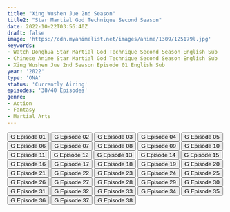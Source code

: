 ```yaml
---
title: "Xing Wushen Jue 2nd Season"
title2: "Star Martial God Technique Second Season"
date: 2022-10-22T03:56:40Z
draft: false
image: 'https://cdn.myanimelist.net/images/anime/1309/125179l.jpg'
keywords:
- Watch Donghua Star Martial God Technique Second Season English Sub
- Chinese Anime Star Martial God Technique Second Season English Sub
- Xing Wushen Jue 2nd Season Episode 01 English Sub
year: '2022'
type: 'ONA'
status: 'Currently Airing'
episodes: '38/40 Episodes'
genre:
- Action
- Fantasy
- Martial Arts
---
```


<div class="d-g gg-5 gtc-r ai-c">
<button onclick="window.open('?gog=xing-wu-shen-jue-2-episode-1','_blank')">G Episode 01</button>
<button onclick="window.open('?gog=xing-wu-shen-jue-2-episode-2','_blank')">G Episode 02</button>
<button onclick="window.open('?gog=xing-wu-shen-jue-2-episode-3','_blank')">G Episode 03</button>
<button onclick="window.open('?gog=xing-wu-shen-jue-2-episode-4','_blank')">G Episode 04</button>
<button onclick="window.open('?gog=xing-wu-shen-jue-2-episode-5','_blank')">G Episode 05</button>
<button onclick="window.open('?gog=xing-wu-shen-jue-2-episode-6','_blank')">G Episode 06</button>
<button onclick="window.open('?gog=xing-wu-shen-jue-2-episode-7','_blank')">G Episode 07</button>
<button onclick="window.open('?gog=xing-wu-shen-jue-2-episode-8','_blank')">G Episode 08</button>
<button onclick="window.open('?gog=xing-wu-shen-jue-2-episode-9','_blank')">G Episode 09</button>
<button onclick="window.open('?gog=xing-wu-shen-jue-2-episode-10','_blank')">G Episode 10</button>
<button onclick="window.open('?gog=xing-wu-shen-jue-2-episode-11','_blank')">G Episode 11</button>
<button onclick="window.open('?gog=xing-wu-shen-jue-2-episode-12','_blank')">G Episode 12</button>
<button onclick="window.open('?gog=xing-wu-shen-jue-2-episode-13','_blank')">G Episode 13</button>
<button onclick="window.open('?gog=xing-wu-shen-jue-2-episode-14','_blank')">G Episode 14</button>
<button onclick="window.open('?gog=xing-wu-shen-jue-2-episode-15','_blank')">G Episode 15</button>
<button onclick="window.open('?gog=xing-wu-shen-jue-2-episode-16','_blank')">G Episode 16</button>
<button onclick="window.open('?gog=xing-wu-shen-jue-2-episode-17','_blank')">G Episode 17</button>
<button onclick="window.open('?gog=xing-wu-shen-jue-2-episode-18','_blank')">G Episode 18</button>
<button onclick="window.open('?gog=xing-wu-shen-jue-2-episode-19','_blank')">G Episode 19</button>
<button onclick="window.open('?gog=xing-wu-shen-jue-2-episode-20','_blank')">G Episode 20</button>
<button onclick="window.open('?gog=xing-wu-shen-jue-2-episode-21','_blank')">G Episode 21</button>
<button onclick="window.open('?gog=xing-wu-shen-jue-2-episode-22','_blank')">G Episode 22</button>
<button onclick="window.open('?gog=xing-wu-shen-jue-2-episode-23','_blank')">G Episode 23</button>
<button onclick="window.open('?gog=xing-wu-shen-jue-2-episode-24','_blank')">G Episode 24</button>
<button onclick="window.open('?gog=xing-wu-shen-jue-2-episode-25','_blank')">G Episode 25</button>
<button onclick="window.open('?gog=xing-wu-shen-jue-2-episode-26','_blank')">G Episode 26</button>
<button onclick="window.open('?gog=xing-wu-shen-jue-2-episode-27','_blank')">G Episode 27</button>
<button onclick="window.open('?gog=xing-wu-shen-jue-2-episode-28','_blank')">G Episode 28</button>
<button onclick="window.open('?gog=xing-wu-shen-jue-2-episode-29','_blank')">G Episode 29</button>
<button onclick="window.open('?gog=xing-wu-shen-jue-2-episode-30','_blank')">G Episode 30</button>
<button onclick="window.open('?gog=xing-wu-shen-jue-2-episode-31','_blank')">G Episode 31</button>
<button onclick="window.open('?gog=xing-wu-shen-jue-2-episode-32','_blank')">G Episode 32</button>
<button onclick="window.open('?gog=xing-wu-shen-jue-2-episode-33','_blank')">G Episode 33</button>
<button onclick="window.open('?gog=xing-wu-shen-jue-2-episode-34','_blank')">G Episode 34</button>
<button onclick="window.open('?gog=xing-wu-shen-jue-2-episode-35','_blank')">G Episode 35</button>
<button onclick="window.open('?gog=xing-wu-shen-jue-2-episode-36','_blank')">G Episode 36</button>
<button onclick="window.open('?gog=xing-wu-shen-jue-2-episode-37','_blank')">G Episode 37</button>
<button onclick="window.open('?gog=xing-wu-shen-jue-2-episode-38','_blank')">G Episode 38</button>
</div>